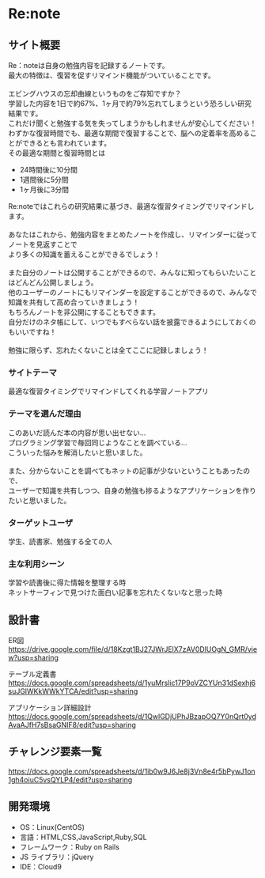 # Re:note

## サイト概要

Re：noteは自身の勉強内容を記録するノートです。<br>
最大の特徴は、復習を促すリマインド機能がついていることです。<br>
<br>
エビングハウスの忘却曲線というものをご存知ですか？<br>
学習した内容を1日で約67%、1ヶ月で約79%忘れてしまうという恐ろしい研究結果です。<br>
これだけ聞くと勉強する気を失ってしまうかもしれませんが安心してください！<br>
わずかな復習時間でも、最適な期間で復習することで、脳への定着率を高めることができるとも言われています。<br>
その最適な期間と復習時間とは<br>
- 24時間後に10分間
- 1週間後に5分間
- 1ヶ月後に3分間

Re:noteではこれらの研究結果に基づき、最適な復習タイミングでリマインドします。<br>
<br>
あなたはこれから、勉強内容をまとめたノートを作成し、リマインダーに従ってノートを見返すことで<br>
より多くの知識を蓄えることができるでしょう！<br>
<br>
また自分のノートは公開することができるので、みんなに知ってもらいたいことはどんどん公開しましょう。<br>
他のユーザーのノートにもリマインダーを設定することができるので、みんなで知識を共有して高め合っていきましょう！<br>
もちろんノートを非公開にすることもできます。<br>
自分だけのネタ帳にして、いつでもすべらない話を披露できるようにしておくのもいいですね！<br>
<br>
勉強に限らず、忘れたくないことは全てここに記録しましょう！<br>

### サイトテーマ

最適な復習タイミングでリマインドしてくれる学習ノートアプリ

### テーマを選んだ理由

このあいだ読んだ本の内容が思い出せない…<br>
プログラミング学習で毎回同じようなことを調べている…<br>
こういった悩みを解消したいと思いました。<br>
<br>
また、分からないことを調べてもネットの記事が少ないということもあったので、<br>
ユーザーで知識を共有しつつ、自身の勉強も捗るようなアプリケーションを作りたいと思いました。<br>

### ターゲットユーザ

学生、読書家、勉強する全ての人

### 主な利用シーン

学習や読書後に得た情報を整理する時<br>
ネットサーフィンで見つけた面白い記事を忘れたくないなと思った時<br>

## 設計書

ER図<br>
https://drive.google.com/file/d/18Kzgt1BJ27JWrJElX7zAV0DlUOgN_GMR/view?usp=sharing<br>

テーブル定義書<br>
https://docs.google.com/spreadsheets/d/1yuMrslic17P9oVZCYUn31dSexhj6suJGlWKkWWkYTCA/edit?usp=sharing<br>

アプリケーション詳細設計<br>
https://docs.google.com/spreadsheets/d/1QwlGDjUPhJBzapOQ7Y0nQrt0ydAvaAJfH7sBsaGNIF8/edit?usp=sharing<br>

## チャレンジ要素一覧

https://docs.google.com/spreadsheets/d/1ib0w9J6Je8j3Vn8e4r5bPywJ1on1gh4oiuC5vsQYLP4/edit?usp=sharing

## 開発環境

- OS：Linux(CentOS)
- 言語：HTML,CSS,JavaScript,Ruby,SQL
- フレームワーク：Ruby on Rails
- JS ライブラリ：jQuery
- IDE：Cloud9
